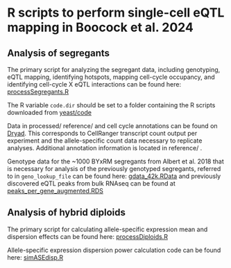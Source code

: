# R scripts to perform single-cell eQTL mapping in Boocock et al. 2024

## Analysis of segregants

The primary script for analyzing the segregant data, including genotyping, eQTL mapping, identifying hotspots, mapping cell-cycle occupancy, and identifying cell-cycle X eQTL interactions can be found here: [processSegregants.R](processSegregants.R)  

The R variable `code.dir` should be set to a folder containing the R scripts downloaded from [yeast/code](https://github.com/joshsbloom/single_cell_eQTL/tree/master/yeast/code)  

Data in processed/ reference/ and cell cycle annotations can be found on [Dryad](https://doi.org/10.5061/dryad.xgxd254qb). This corresponds to CellRanger transcript count output per experiment and the allele-specific count data necessary to replicate analyses. Additional annotation information is located in reference/ .

Genotype data for the ~1000 BYxRM segregants from Albert et al. 2018 that is necessary for analysis of the previously genotyped segregants, referred to in `geno_lookup_file` can be found here: [gdata_42k.RData](https://www.dropbox.com/scl/fi/e87xbf9ljr554wsmk19qx/gdata_42k.RData?rlkey=ydulm25lz8mwa88vcul2hop1o&dl=0) and previously discovered eQTL peaks from bulk RNAseq can be found at [peaks_per_gene_augmented.RDS](https://www.dropbox.com/scl/fi/omxawjk86rnayi9xzzy1k/peaks_per_gene_augmented.RDS?rlkey=3mz615zaiqu5694o51husmyc1&dl=0)

## Analysis of hybrid diploids

The primary script for calculating allele-specific expression mean and dispersion effects can be found here: [processDiploids.R](processDiploids.R)

Allele-specific expression dispersion power calculation code can be found here: [simASEdisp.R](simASEdisp.R)
